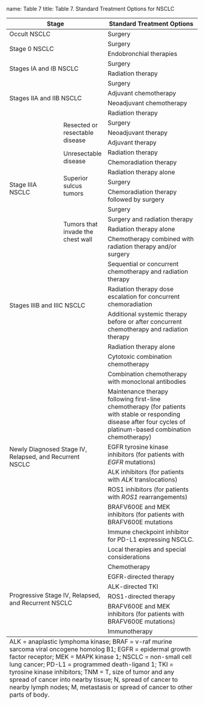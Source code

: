 name: Table 7
title: Table 7. Standard Treatment Options for NSCLC

<table>

  <colgroup>
    <col width="28.57%">
    <col width="22.32%">
    <col width="49.10%">
  </colgroup>
  <thead>
    <tr>
      <th colspan="2" align="Center" scope="col">Stage</th>
      <th align="Center" scope="col">Standard Treatment Options  </th>
    </tr>
  </thead>
  <tfoot class="pdq-footer">
    <tr>
      <td colspan="3">ALK = anaplastic lymphoma kinase; BRAF = v-raf murine sarcoma viral oncogene homolog B1; EGFR = epidermal growth factor receptor; MEK = MAPK kinase 1; NSCLC = non-small cell lung cancer; PD-L1 = programmed death-ligand 1; TKI = tyrosine kinase inhibitors; TNM = T, size of tumor and any spread of cancer into nearby tissue; N, spread of cancer to nearby lymph nodes; M, metastasis or spread of cancer to other parts of body.</td>
    </tr>
  </tfoot>
  <tbody>
    <tr>
      <td colspan="2">Occult NSCLC</td>
      <td>Surgery

  </td>
    </tr>
    <tr>
      <td rowspan="2" colspan="2">Stage 0 NSCLC</td>
      <td>
        Surgery

  </td>
    </tr>
    <tr>
      <td>
        Endobronchial therapies
      </td>
    </tr>
    <tr>
      <td rowspan="2" colspan="2">Stages IA and IB NSCLC </td>
      <td>
        Surgery </td>
    </tr>
    <tr>
      <td>
        Radiation therapy
      </td>
    </tr>
    <tr>
      <td rowspan="4" colspan="2">Stages IIA and IIB NSCLC</td>
      <td>
        Surgery   </td>
    </tr>
    <tr>
      <td>
        Adjuvant chemotherapy
      </td>
    </tr>
    <tr>
      <td>
        Neoadjuvant chemotherapy
      </td>
    </tr>
    <tr>
      <td>
        Radiation therapy
      </td>
    </tr>
    <tr>
      <td rowspan="12">Stage IIIA NSCLC</td>
      <td rowspan="3">Resected or resectable disease</td>
      <td>
        Surgery  </td>
    </tr>
    <tr>
      <td>
        Neoadjuvant therapy
      </td>
    </tr>
    <tr>
      <td>
        Adjuvant therapy
      </td>
    </tr>
    <tr>
      <td rowspan="2">Unresectable disease</td>
      <td>
        Radiation therapy </td>
    </tr>
    <tr>
      <td>
        Chemoradiation therapy
      </td>
    </tr>
    <tr>
      <td rowspan="3">Superior sulcus tumors</td>
      <td>
        Radiation therapy alone    </td>
    </tr>
    <tr>
      <td>
        Surgery
      </td>
    </tr>
    <tr>
      <td>
        Chemoradiation therapy followed by surgery
      </td>
    </tr>
    <tr>
      <td rowspan="4">Tumors that invade the chest wall</td>
      <td>
        Surgery
      </td>
    </tr>
    <tr>
      <td>
        Surgery and radiation therapy
      </td>
    </tr>
    <tr>
      <td>
        Radiation therapy alone
      </td>
    </tr>
    <tr>
      <td>
        Chemotherapy combined with radiation therapy and/or surgery  
      </td>
    </tr>
    <tr>
      <td rowspan="4" colspan="2">Stages IIIB and IIIC NSCLC</td>
      <td>
        Sequential or concurrent chemotherapy and radiation therapy    </td>
    </tr>
    <tr>
      <td>
        Radiation therapy dose escalation for concurrent chemoradiation
      </td>
    </tr>
    <tr>
      <td>
        Additional systemic therapy before or after concurrent chemotherapy and radiation therapy
      </td>
    </tr>
    <tr>
      <td>
        Radiation therapy alone
      </td>
    </tr>
    <tr>
      <td rowspan="9" colspan="2">Newly Diagnosed Stage IV, Relapsed, and Recurrent NSCLC</td>
      <td>
        Cytotoxic combination chemotherapy   </td>
    </tr>
    <tr>
      <td>
        Combination chemotherapy with monoclonal antibodies
      </td>
    </tr>
    <tr>
      <td>
        Maintenance therapy following first-line chemotherapy (for patients with stable or responding disease after four cycles of platinum-based combination chemotherapy)</td>
    </tr>
    <tr>
      <td>
        EGFR tyrosine kinase inhibitors (for patients with <em>EGFR</em> mutations)</td>
    </tr>
    <tr>
      <td>
        ALK inhibitors (for patients with <em>ALK</em> translocations)</td>
    </tr>
    <tr>
      <td>
        ROS1 inhibitors (for patients with <em>ROS1</em> rearrangements)</td>
    </tr>
    <tr>
      <td>
        BRAFV600E and MEK inhibitors (for patients with BRAFV600E mutations
      </td>
    </tr>
    <tr>
      <td>
        Immune checkpoint inhibitor for PD-L1 expressing NSCLC. </td>
    </tr>
    <tr>
      <td>
        Local therapies and special considerations
      </td>
    </tr>
    <tr>
      <td rowspan="6" colspan="2">Progressive Stage IV, Relapsed, and Recurrent NSCLC</td>
      <td>
        Chemotherapy     </td>
    </tr>
    <tr>
      <td>
        EGFR-directed therapy
      </td>
    </tr>
    <tr>
      <td>
        ALK-directed TKI
      </td>
    </tr>
    <tr>
      <td>
        ROS1-directed therapy
      </td>
    </tr>
    <tr>
      <td>
        BRAFV600E and MEK inhibitors (for patients with BRAFV600E mutations)
      </td>
    </tr>
    <tr>
      <td>
        Immunotherapy
      </td>
    </tr>
  </tbody>
  </table>
